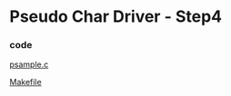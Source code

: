 # Pseudo Char Driver - Step4

### code

[psample.c](https://github.com/rajeshsola/emblearning/tree/master/ldd-examples/pseudo-char-driver/step4/psample.c)

[Makefile](https://github.com/rajeshsola/emblearning/tree/master/ldd-examples/pseudo-char-driver/step4/Makefile)
